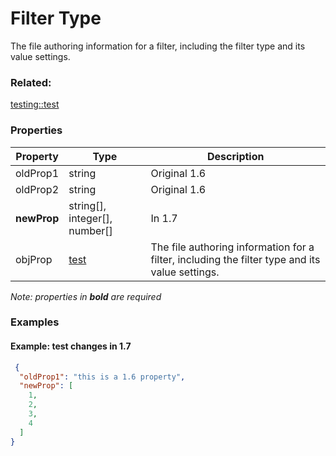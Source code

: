 # Filter Type

The file authoring information for a filter, including the filter type and its value settings.

### Related:

[testing::test](test.testing.md)
### Properties

| Property | Type | Description |
| --- | --- | --- |
| oldProp1 | string | Original 1.6 |
| oldProp2 | string | Original 1.6 |
| **newProp** | string[], integer[], number[] | In 1.7 |
| objProp | [test](test.testing.md) | The file authoring information for a filter, including the filter type and its value settings. |

*Note: properties in **bold** are required*

### Examples 

#### Example: test changes in 1.7 

```json
 {
  "oldProp1": "this is a 1.6 property",
  "newProp": [
    1,
    2,
    3,
    4
  ]
} 
```

